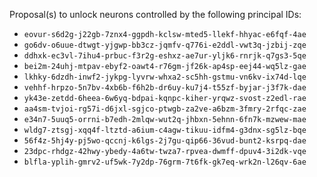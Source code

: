 Proposal(s) to unlock neurons controlled by the following principal IDs:

* `eovur-s6d2g-j22gb-7znx4-ggpdh-kclsw-mted5-llekf-hhyac-e6fqf-4ae`
* `go6dv-o6uue-dtwgt-yjgwp-bb3cz-jqmfv-q776i-e2ddl-vwt3q-jzbij-zqe`
* `ddhxk-ec3vl-7ihu4-prbuc-f3r2g-eshxz-ae7ur-yljk6-rnrjk-q7gs3-5qe`
* `bei2m-24uhj-mtpav-ebyf2-oawt4-r76gm-jf26k-ap4sp-eej44-wq5lz-gae`
* `lkhky-6dzdh-inwf2-jykpg-lyvrw-whxa2-sc5hh-gstmu-vn6kv-ix74d-lqe`
* `vehhf-hrpzo-5n7bv-4xb6b-f6h2b-dr6uy-ku7j4-t55zf-byjar-j3f7k-dae`
* `yk43e-zetdd-6heea-6w6yq-bdpai-kqnpc-kiher-yrqwz-svost-z2edl-rae`
* `aa4sm-tvjoi-rg57i-d6jxl-sgjco-ptwgb-za2ve-a6bzm-3fmry-2rfqc-zae`
* `e34n7-5uuq5-orrni-b7edh-2mlqw-wut2q-jhbxn-5ehnn-6fn7k-mzwew-mae`
* `wldg7-ztsgj-xqq4f-ltztd-a6ium-c4agw-tikuu-idfm4-g3dnx-sg5lz-bqe`
* `56f4z-5hj4y-pj5wo-qccnj-k6lgs-2j7gu-qip66-36vud-bunt2-ksrpq-dae`
* `23dpc-rhdgz-42hwy-ybedy-4a6tw-twza7-rpvea-dwmff-dpuv4-3i2dk-vqe`
* `blfla-yplih-gmrv2-uf5wk-7y2dp-76grm-7t6fk-gk7eq-wrk2n-l26qv-6ae`
